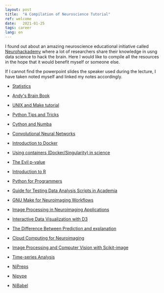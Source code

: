 ```yaml
---
layout: post
title:  "A Compilation of Neuroscience Tutorial"
ref: welcome
date:   2021-01-25
tags: career
lang: en
---
```


I found out about an amazing neuroscience educational initiative called [Neurohackademy][ref-1] where a lot of researchers share their knowledge in usng data science to hack the brain. Here I would like to compile all the resources in the hope that it would benefit myself or someone else.

If I cannot find the powerpoint slides the speaker used during the lecture, I have taken noted myself and linked my notes accordingly.

+ [Statistics][ref-20]

+ [Andy's Brain Book][ref-21]

+ [UNIX and Make tutorial][ref-2]

+ [Python Tips and Tricks][ref-19]

+ [Cython and Numba][ref-3]

+ [Convolutional Neural Networks][ref-4]

+ [Introduction to Docker][ref-5]

+ [Using containers (Docker/Singularity) in science][ref-6]

+ [The Evil p-value][ref-7]

+ [Introduction to R][ref-24]

+ [Python for Programmers][ref-23]

+ [Guide for Testing Data Analysis Scripts in Academia][ref-22]

+ [GNU Make for Neuroimaging Workflows][ref-8]

+ [Image Processing in Neuroimaging Applications][ref-9]

+ [Interactive Data Visualization with D3][ref-18]

+ [The Difference Between Prediction and explanation][ref-11]

+ [Cloud Computing for Neuroimaging][ref-15]

+ [Image Processing and Computer Vision with Scikit-image][ref-17]

+ [Time-series Analysis][ref-16]

+ [NiPreps][ref-14]

+ [Nipype][ref-12]

+ [NiBabel][ref-13]

[ref-1]:https://neurohackademy.org/course_type/lectures/
[ref-2]:https://neurohackweek.github.io/advancedunix/
[ref-3]:https://neurohackweek.github.io/cython-tutorial/
[ref-4]:https://neurohackademy.github.io/convolutional-neural-networks/
[ref-5]:https://slides.com/anishakeshavan/introduction-to-docker/
[ref-6]:https://neurohackweek.github.io/docker-for-scientists/
[ref-7]:http://www.mengjialyu.info/2021/01/22/destiny-neuroscience.html
[ref-8]:https://neurohackweek.github.io/docker-for-scientists/
[ref-9]:https://neurohackweek.github.io/image-processing/
[ref-10]:http://www.mengjialyu.info/2021/01/22/destiny-neuroscience.html
[ref-11]:http://www.mengjialyu.info/2021/01/22/destiny-neuroscience.html
[ref-12]:http://www.mengjialyu.info/2021/01/22/destiny-neuroscience.html
[ref-13]:https://neurohackademy.org/course/nibabel/
[ref-14]:https://neurohackademy.org/course/nibabel/
[ref-15]:https://neurohackademy.github.io/cloud101_aws/
[ref-16]:https://neurohackademy.github.io/cloud101_aws/
[ref-17]:https://neurohackademy.github.io/cloud101_aws/
[ref-18]:https://anisha.pizza/nhw2017_d3/presentation/index.html#/17
[ref-19]:https://github.com/neurohackweek/python-tips-and-tricks/blob/master/python-tips-and-tricks.ipynb
[ref-20]:https://neuroimage.usc.edu/brainstorm/Tutorials/Statistics
[ref-21]:https://andysbrainbook.readthedocs.io/en/latest/index.html
[ref-22]:https://neurohackweek.github.io/software-testing-for-scientists/
[ref-23]:https://neurohackweek.github.io/python-for-programmers/
[ref-24]:https://jmumford.github.io/R-tutorial/